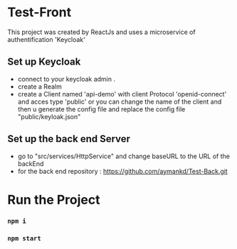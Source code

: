# Test-Front

This project was created by ReactJs and uses a microservice of authentification 'Keycloak'

## Set up Keycloak

- connect to your keycloak admin .
- create a Realm
- create a Client named 'api-demo' with client Protocol 'openid-connect' and acces type 'public'
  or you can change the name of the client and then u generate the config file and replace the config file "public/keyloak.json"

## Set up the back end Server

- go to "src/services/HttpService" and change baseURL to the URL of the backEnd
- for the back end repository : https://github.com/aymankd/Test-Back.git

# Run the Project

### `npm i`

### `npm start`
